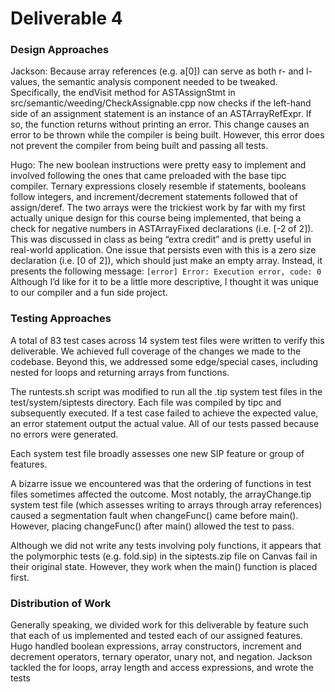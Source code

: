 # Deliverable 4 ##

### Design Approaches ###

Jackson: Because array references (e.g. a[0]) can serve as both r- and l-values, the semantic analysis component needed to
be tweaked. Specifically, the endVisit method for ASTAssignStmt in src/semantic/weeding/CheckAssignable.cpp now checks if the
left-hand side of an assignment statement is an instance of an ASTArrayRefExpr. If so, the function returns without printing
an error. This change causes an error to be thrown while the compiler is being built. However, this error does not prevent the compiler
from being built and passing all tests.

Hugo: The new boolean instructions were pretty easy to implement and involved following the ones that came preloaded with the base tipc compiler. Ternary expressions closely resemble if statements, booleans follow integers, and increment/decrement statements followed that of assign/deref. The two arrays were the trickiest work by far with my first actually unique design for this course being implemented, that being a check for negative numbers in ASTArrayFixed declarations (i.e. [-2 of 2]). This was discussed in class as being “extra credit” and is pretty useful in real-world application. One issue that persists even with this is a zero size declaration (i.e. [0 of 2]), which should just make an empty array. Instead, it presents the following message: 
`[error] Error: Execution error, code: 0`
Although I’d like for it to be a little more descriptive, I thought it was unique to our compiler and a fun side project. 

### Testing Approaches ###

A total of 83 test cases across 14 system test files were written to verify this deliverable. We achieved full coverage of
the changes we made to the codebase. Beyond this, we addressed some edge/special cases, including nested for loops and returning
arrays from functions.

The runtests.sh script was modified to run all the .tip system test files in the test/system/siptests directory. Each file
was compiled by tipc and subsequently executed. If a test case failed to achieve the expected value, an error statement output
the actual value. All of our tests passed because no errors were generated.

Each system test file broadly assesses one new SIP feature or group of features.

A bizarre issue we encountered was that the ordering of functions in test files sometimes affected the outcome. Most notably,
the arrayChange.tip system test file (which assesses writing to arrays through array references) caused a segmentation fault when
changeFunc() came before main(). However, placing changeFunc() after main() allowed the test to pass.

Although we did not write any tests involving poly functions, it appears that the polymorphic tests (e.g. fold.sip) in the
siptests.zip file on Canvas fail in their original state. However, they work when the main() function is placed first.

### Distribution of Work ###

Generally speaking, we divided work for this deliverable by feature such that each of us implemented and tested each of our assigned features.
Hugo handled boolean expressions, array constructors, increment and decrement operators, ternary operator, unary not, and negation. Jackson tackled
the for loops, array length and access expressions, and wrote the tests
